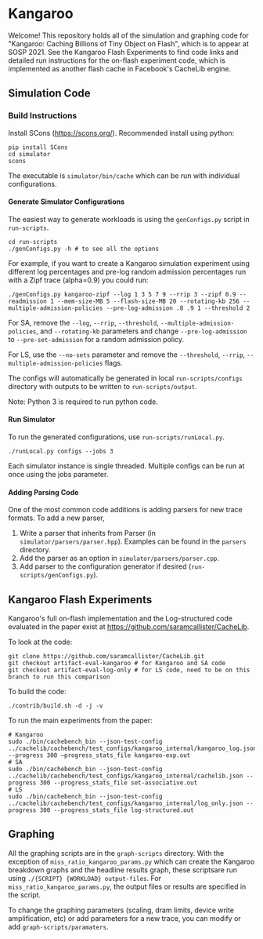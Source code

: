 # Kangaroo

Welcome! This repository holds all of the simulation and graphing code for "Kangaroo: Caching Billions of Tiny Object on Flash", which is to appear at SOSP 2021. See the Kangaroo Flash Experiments to find code links and detailed run instructions for the on-flash experiment code, which is implemented as another flash cache in Facebook's CacheLib engine.

## Simulation Code 

### Build Instructions

Install SCons (https://scons.org/). Recommended install using python:

```
pip install SCons
cd simulator
scons
```

The executable is `simulator/bin/cache` which can be run with individual configurations.

#### Generate Simulator Configurations

The easiest way to generate workloads is using the `genConfigs.py` script in `run-scripts`.

```
cd run-scripts
./genConfigs.py -h # to see all the options
```

For example, if you want to create a Kangaroo simulation experiment using different log percentages
and pre-log random admission percentages run with a Zipf trace (alpha=0.9) you could run:

```
./genConfigs.py kangaroo-zipf --log 1 3 5 7 9 --rrip 3 --zipf 0.9 --readmission 1 --mem-size-MB 5 --flash-size-MB 20 --rotating-kb 256 --multiple-admission-policies --pre-log-admission .8 .9 1 --threshold 2
```

For SA, remove the `--log`, `--rrip`, `--threshold`, `--multiple-admission-policies`, and `--rotating-kb` parameters and change `--pre-log-admission` to `--pre-set-admission` for a random admission policy.

For LS, use the `--no-sets` parameter and remove the `--threshold`, `--rrip`, `--multiple-admission-policies` flags.

The configs will automatically be generated in local `run-scripts/configs` directory with outputs to be written to `run-scripts/output`.

Note: Python 3 is required to run python code.

#### Run Simulator

To run the generated configurations, use `run-scripts/runLocal.py`.

```
./runLocal.py configs --jobs 3
```

Each simulator instance is single threaded. Multiple configs can be run at once using the jobs parameter.

#### Adding Parsing Code

One of the most common code additions is adding parsers for new trace formats. To add a new parser,
1) Write a parser that inherits from Parser (in `simulator/parsers/parser.hpp`). Examples can be found in the `parsers` directory.
2) Add the parser as an option in `simulator/parsers/parser.cpp`.
3) Add parser to the configuration generator if desired (`run-scripts/genConfigs.py`).

## Kangaroo Flash Experiments

Kangaroo's full on-flash implementation and the Log-structured code evaluated in the paper exist at https://github.com/saramcallister/CacheLib.

To look at the code:

```
git clone https://github.com/saramcallister/CacheLib.git
git checkout artifact-eval-kangaroo # for Kangaroo and SA code
git checkout artifact-eval-log-only # for LS code, need to be on this branch to run this comparison
```

To build the code:

```
./contrib/build.sh -d -j -v
```

To run the main experiments from the paper:

```
# Kangaroo
sudo ./bin/cachebench_bin --json-test-config ../cachelib/cachebench/test_configs/kangaroo_internal/kangaroo_log.json --progress 300 —progress_stats_file kangaroo-exp.out
# SA
sudo ./bin/cachebench_bin --json-test-config ../cachelib/cachebench/test_configs/kangaroo_internal/cachelib.json --progress 300 --progress_stats_file set-associative.out
# LS
sudo ./bin/cachebench_bin --json-test-config ../cachelib/cachebench/test_configs/kangaroo_internal/log_only.json --progress 300 --progress_stats_file log-structured.out   
```

## Graphing

All the graphing scripts are in the `graph-scripts` directory. With the exception of `miss_ratio_kangaroo_params.py` which can create the Kangaroo breakdown graphs and the headline results graph, these scriptsare run using `./{SCRIPT} {WORKLOAD} output-files`. For `miss_ratio_kangaroo_params.py`, the output files or results are specified in the script.

To change the graphing parameters (scaling, dram limits, device write amplification, etc) or add parameters for a new trace, 
you can modify or add `graph-scripts/paramaters`.
